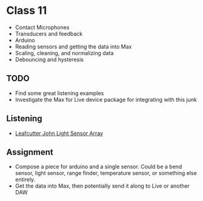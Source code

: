 # Class 11
- Contact Microphones
- Transducers and feedback
- Arduino
- Reading sensors and getting the data into Max
- Scaling, cleaning, and normalizing data
- Debouncing and hysteresis

## TODO
- Find some great listening examples
- Investigate the Max for Live device package for integrating with this junk

## Listening
- [Leafcutter John Light Sensor Array](https://www.youtube.com/watch?v=qTvE0NqpAiE)

## Assignment
- Compose a piece for arduino and a single sensor. Could be a bend sensor, light sensor, range finder, temperature sensor, or something else entirely.
- Get the data into Max, then potentially send it along to Live or another DAW
